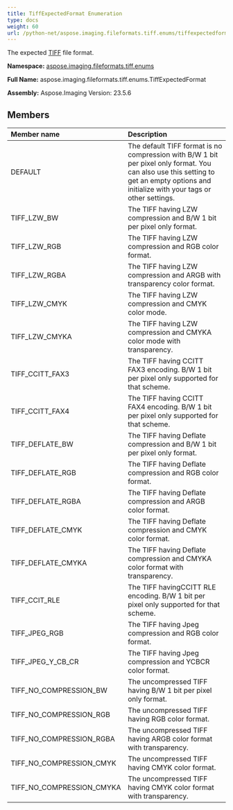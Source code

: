 ```yaml
---
title: TiffExpectedFormat Enumeration
type: docs
weight: 60
url: /python-net/aspose.imaging.fileformats.tiff.enums/tiffexpectedformat/
---
```


The expected [TIFF](/imaging/python-net/aspose.imaging/fileformat/) file format.

**Namespace:** [aspose.imaging.fileformats.tiff.enums](/imaging/python-net/aspose.imaging.fileformats.tiff.enums/)

**Full Name:** aspose.imaging.fileformats.tiff.enums.TiffExpectedFormat

**Assembly:**  Aspose.Imaging Version: 23.5.6

## **Members**
|**Member name**|**Description**|
| :- | :- |
|DEFAULT|The default TIFF format is no compression with B/W 1 bit per pixel only format. You can also use this setting to get an empty options and initialize with your tags or other settings.|
|TIFF_LZW_BW|The TIFF having LZW compression and B/W 1 bit per pixel only format.|
|TIFF_LZW_RGB|The TIFF having LZW compression and RGB color format.|
|TIFF_LZW_RGBA|The TIFF having LZW compression and ARGB with transparency color format.|
|TIFF_LZW_CMYK|The TIFF having LZW compression and CMYK color mode.|
|TIFF_LZW_CMYKA|The TIFF having LZW compression and CMYKA color mode with transparency.|
|TIFF_CCITT_FAX3|The TIFF having CCITT FAX3 encoding. B/W 1 bit per pixel only supported for that scheme.|
|TIFF_CCITT_FAX4|The TIFF having CCITT FAX4 encoding. B/W 1 bit per pixel only supported for that scheme.|
|TIFF_DEFLATE_BW|The TIFF having Deflate compression and B/W 1 bit per pixel only format.|
|TIFF_DEFLATE_RGB|The TIFF having Deflate compression and RGB color format.|
|TIFF_DEFLATE_RGBA|The TIFF having Deflate compression and ARGB color format.|
|TIFF_DEFLATE_CMYK|The TIFF having Deflate compression and CMYK color format.|
|TIFF_DEFLATE_CMYKA|The TIFF having Deflate compression and CMYKA color format with transparency.|
|TIFF_CCIT_RLE|The TIFF havingCCITT RLE encoding. B/W 1 bit per pixel only supported for that scheme.|
|TIFF_JPEG_RGB|The TIFF having Jpeg compression and RGB color format.|
|TIFF_JPEG_Y_CB_CR|The TIFF having Jpeg compression and YCBCR color format.|
|TIFF_NO_COMPRESSION_BW|The uncompressed TIFF having B/W 1 bit per pixel only format.|
|TIFF_NO_COMPRESSION_RGB|The uncompressed TIFF having RGB color format.|
|TIFF_NO_COMPRESSION_RGBA|The uncompressed TIFF having ARGB color format with transparency.|
|TIFF_NO_COMPRESSION_CMYK|The uncompressed TIFF having CMYK color format.|
|TIFF_NO_COMPRESSION_CMYKA|The uncompressed TIFF having CMYK color format with transparency.|
